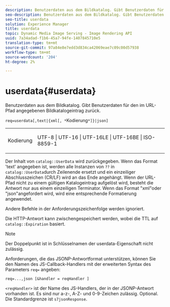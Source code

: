 ```yaml
---
description: Benutzerdaten aus dem Bildkatalog. Gibt Benutzerdaten für den im URL-Pfad angegebenen Bildkatalogeintrag zurück.
seo-description: Benutzerdaten aus dem Bildkatalog. Gibt Benutzerdaten für den im URL-Pfad angegebenen Bildkatalogeintrag zurück.
seo-title: userdata
solution: Experience Manager
title: userdata
topic: Dynamic Media Image Serving - Image Rendering API
uuid: 7a34adad-f1b6-45a7-94fe-1407845710e5
translation-type: tm+mt
source-git-commit: 97a84e8e7edd3d834ca42069eae7c09c00d57938
workflow-type: tm+mt
source-wordcount: '204'
ht-degree: 2%

---
```



# userdata{#userdata}

Benutzerdaten aus dem Bildkatalog. Gibt Benutzerdaten für den im URL-Pfad angegebenen Bildkatalogeintrag zurück.

`req=userdata[,text|{xml[, *`Kodierung`*]}|json]`

<table id="simpletable_F9D94C83865F4216BCF7987C32FACC46"> 
 <tr class="strow"> 
  <td class="stentry"> <p><span class="varname"> Kodierung</span> </p> </td> 
  <td class="stentry"> <p><span class="codeph"> UTF-8 | UTF-16 | UTF-16LE | UTF-16BE | ISO-8859-1</span> </p></td> 
 </tr> 
</table>

Der Inhalt von `catalog::UserData` wird zurückgegeben. Wenn das Format &#39;text&#39; angegeben ist, werden alle Instanzen von `??` in `catalog::UserData`durch Zeilenende ersetzt und ein einzeiliger Abschlusszeichen (CR/LF) wird an das Ende angehängt. Wenn der URL-Pfad nicht zu einem gültigen Katalogeintrag aufgelöst wird, besteht die Antwort nur aus einem einzeiligen Terminator. Wenn das Format &quot;xml&quot;oder &quot;json&quot;angefordert wird, wird eine entsprechende Formatierung angewendet.

Andere Befehle in der Anforderungszeichenfolge werden ignoriert.

Die HTTP-Antwort kann zwischengespeichert werden, wobei die TTL auf `catalog::Expiration` basiert.

>[!NOTE]
>
>Der Doppelpunkt ist in Schlüsselnamen der userdata-Eigenschaft nicht zulässig.

Anforderungen, die das JSONP-Antwortformat unterstützen, können Sie den Namen des JS-Callback-Handlers mit der erweiterten Syntax des Parameters `req=` angeben:

`req=...,json [&handler = reqHandler ]`

`<reqHandler>` ist der Name des JS-Handlers, der in der JSONP-Antwort vorhanden ist. Es sind nur a-z-, A-Z- und 0-9-Zeichen zulässig. Optional. Die Standardgrenze ist `s7jsonResponse`.
